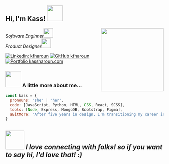 <h2> Hi, I'm Kass! <img src="https://media.giphy.com/media/mGcNjsfWAjY5AEZNw6/giphy.gif" width="50"></h2>
<img align='right' src="https://i.giphy.com/media/v1.Y2lkPTc5MGI3NjExazVtZzF0ZWtidjN3bTJjcm1wcDF0ZXJ4OGx6cmU5NzZ6Mmw1NDAzcCZlcD12MV9pbnRlcm5hbF9naWZfYnlfaWQmY3Q9cw/dWxO36Jzd6bTSt5dIY/giphy.gif" width="200">
<p><em>Software Enginner<img src="https://i.giphy.com/media/v1.Y2lkPTc5MGI3NjExNzB5Y2Z5Z3kyZWw1ZGtlbDdzamlxaGh1dWJ0bnc5dmxpYTZ3OWQxaCZlcD12MV9pbnRlcm5hbF9naWZfYnlfaWQmY3Q9cw/WUlplcMpOCEmTGBtBW/giphy.gif" width="30"></br>Product Designer<img src="https://i.giphy.com/media/v1.Y2lkPTc5MGI3NjExcjBrZWpic2ozN3JncnpsenhtOXlmcDh3dWxxeWt2MjZjdjhhczNpeSZlcD12MV9pbnRlcm5hbF9naWZfYnlfaWQmY3Q9cw/MAcqfBGahLB7WYGeBZ/giphy.gif" width="30"> 
</em></p>

[![Linkedin: kfharoun](https://img.shields.io/badge/-kfharoun-blue?style=flat-square&logo=Linkedin&logoColor=white&link=https://www.linkedin.com/in/kfharoun/)](https://www.linkedin.com/in/kfharoun/)
[![GitHub kfharoun](https://img.shields.io/github/followers/kfharoun?label=follow&style=social)](https://github.com/kfharoun)
[![Portfolio kassharoun.com](https://img.shields.io/badge/Portfolio-Flower.svg?style=flat-square&logoColor=white)](https://kassharoun.com/)

### <img src="https://media.giphy.com/media/VgCDAzcKvsR6OM0uWg/giphy.gif" width="50"> A little more about me...  

```javascript
const kass = {
  pronouns: "she" | "her",
  code: [JavaScript, Python, HTML, CSS, React, SCSS],
  tools: [Node, Express, MongoDB, Bootstrap, Figma],
  aBitMore: "After five years in design, I'm transitioning my career into tech! I’m excited to blend my design background with coding to bring innovative ideas to life :)"
}
```

<img src="https://i.giphy.com/media/v1.Y2lkPTc5MGI3NjExbWd6OWhjZWN2MDB0MjF0aTIwZ2hkeHp0cDlyeGpkYWQxbDJoaXd4aiZlcD12MV9pbnRlcm5hbF9naWZfYnlfaWQmY3Q9cw/L3RPrx89d11VVxfib6/giphy.gif" width="60"> <em><b>I love connecting with folks!</b> so if you want to say <b>hi, I'd love that!</b> :)</em>
---
